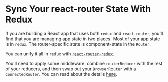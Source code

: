 # Sync Your react-router State With Redux

If you are building a React app that uses both `redux` and `react-router`,
you'll find that you are managing app state in two places. Most of your app
state is in `redux`. The router-specific state is component-state in the
`Router`.

You can unify it all in `redux` with
[`react-router-redux`](https://github.com/ReactTraining/react-router/tree/master/packages/react-router-redux).

You'll need to apply some middleware, combine `routerReducer` with the rest
of your reducers, and then swap out your `BrowserRouter` with a
`ConnectedRouter`. You can read about the details
[here](https://github.com/ReactTraining/react-router/tree/master/packages/react-router-redux).
